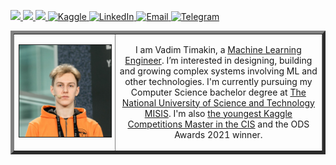 <p> 
  <a href="https://www.notion.so/vadimtimakin/Vadim-Timakin-572e14c777b046d6a234bc6dcd55a92a"> <img src="https://img.shields.io/badge/-More info-blue?style=plastic" height="25px"> </a>
  <a href="https://drive.google.com/file/d/1wisX0pSt9-zbvXrFWlPW0AAPo1YWycby/view?usp=sharing"> <img src="https://img.shields.io/badge/-CV-yellow?style=plastic" height="25px"> </a>
  <a href="https://github.com/t0efL/t0efL/blob/master/projects_guide.md"> <img src="https://img.shields.io/badge/-Projects-green?style=plastic" height="25px"> </a>
  <a href="https://www.kaggle.com/vadimtimakin"> <img src="https://img.shields.io/badge/Kaggle-20BEFF?style=for-the-badge&logo=Kaggle&logoColor=white" height="25px" alt="Kaggle">
   <a href="https://www.linkedin.com/in/toefl/"><img src="https://img.shields.io/badge/linkedin-006CAC.svg?&style=plastic&logo=linkedin&logoColor=white" height="25px" alt="LinkedIn"> </a>
    <a href="mailto:vad.timakin@yandex.ru"> <img src="https://img.shields.io/badge/gmail-%23D14836.svg?&style=plastic&logo=gmail&logoColor=white" height="25px" alt="Email">
  <a href="https://t.me/t0efL"><img src="https://img.shields.io/badge/Telegram-2CA5E0?style=for-the-badge&logo=telegram&logoColor=white" alt="Telegram" height="25px"> </a>
</p> 
  
<table border="5" cellspacing="15" cellpadding="0" border_style="ridge">
<tbody>
  <tr>
    <td width="200">
        <a href="https://github.com/t0efL/t0efL/blob/master/image.jpg"><img alt="Vadim Timakin" src="https://github.com/t0efL/t0efL/blob/master/image.jpg" width="160" border="1"></a>
    </td>
    <td width="400" align="center">
    <p> 
        I am Vadim Timakin, a <a href="https://drive.google.com/file/d/1IskQ39zOdoY7WVD7zpdv75DI3T8tagsD/view?usp=sharing">Machine Learning Engineer</a>. I’m interested in designing, building and growing complex systems involving ML and other technologies. I'm currently pursuing my Computer Science bachelor degree at <a href="https://en.misis.ru/">The National University of Science and Technology MISIS</a>. I'm also <a href="https://www.kaggle.com/vadimtimakin">the youngest Kaggle Competitions Master in the CIS</a> and the ODS Awards 2021 winner.
    </p>
   </tr>
</tbody>
</table>
